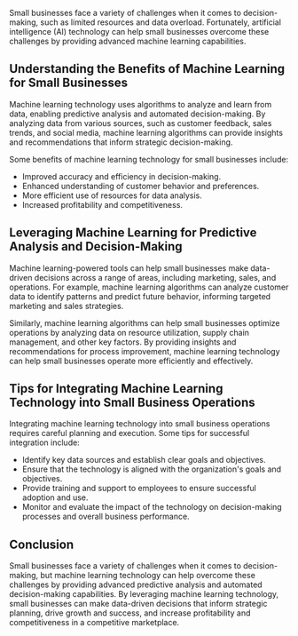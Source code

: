 

Small businesses face a variety of challenges when it comes to decision-making, such as limited resources and data overload. Fortunately, artificial intelligence (AI) technology can help small businesses overcome these challenges by providing advanced machine learning capabilities.

Understanding the Benefits of Machine Learning for Small Businesses
-------------------------------------------------------------------

Machine learning technology uses algorithms to analyze and learn from data, enabling predictive analysis and automated decision-making. By analyzing data from various sources, such as customer feedback, sales trends, and social media, machine learning algorithms can provide insights and recommendations that inform strategic decision-making.

Some benefits of machine learning technology for small businesses include:

* Improved accuracy and efficiency in decision-making.
* Enhanced understanding of customer behavior and preferences.
* More efficient use of resources for data analysis.
* Increased profitability and competitiveness.

Leveraging Machine Learning for Predictive Analysis and Decision-Making
-----------------------------------------------------------------------

Machine learning-powered tools can help small businesses make data-driven decisions across a range of areas, including marketing, sales, and operations. For example, machine learning algorithms can analyze customer data to identify patterns and predict future behavior, informing targeted marketing and sales strategies.

Similarly, machine learning algorithms can help small businesses optimize operations by analyzing data on resource utilization, supply chain management, and other key factors. By providing insights and recommendations for process improvement, machine learning technology can help small businesses operate more efficiently and effectively.

Tips for Integrating Machine Learning Technology into Small Business Operations
-------------------------------------------------------------------------------

Integrating machine learning technology into small business operations requires careful planning and execution. Some tips for successful integration include:

* Identify key data sources and establish clear goals and objectives.
* Ensure that the technology is aligned with the organization's goals and objectives.
* Provide training and support to employees to ensure successful adoption and use.
* Monitor and evaluate the impact of the technology on decision-making processes and overall business performance.

Conclusion
----------

Small businesses face a variety of challenges when it comes to decision-making, but machine learning technology can help overcome these challenges by providing advanced predictive analysis and automated decision-making capabilities. By leveraging machine learning technology, small businesses can make data-driven decisions that inform strategic planning, drive growth and success, and increase profitability and competitiveness in a competitive marketplace.
